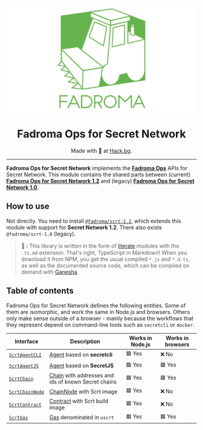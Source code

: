 <div align="center">

![](/doc/logo.svg)

# Fadroma Ops for Secret Network

Made with 💚  at [Hack.bg](https://hack.bg).

---

</div>

**Fadroma Ops for Secret Network** implements the [**Fadroma Ops**](../ops) APIs
for Secret Network. This module contains the shared parts between
(current) [**Fadroma Ops for Secret Network 1.2**](../scrt-1.0) and
(legacy) [**Fadroma Ops for Secret Network 1.0**](../scrt-1.2).

## How to use

Not directly. You need to install [`@fadroma/scrt-1.2`](../scrt-1.2),
which extends this module with support for **Secret Network 1.2**.
There also exists `@fadroma/scrt-1.0` (legacy).

> 🐘 ℹ️  This library is written in the form of [literate](https://github.com/hackbg/ganesha)
> modules with the `.ts.md` extension. That's right, TypeScript in Markdown!
> When you download it from NPM, you get the usual compiled `*.js` and `*.d.ts`,
> as well as the documented source code, which can be compiled on demand with [Ganesha](https://github.com/hackbg/ganesha).

## Table of contents

Fadroma Ops for Secret Network defines the following entities. Some of them are isomorphic, and
work the same in Node.js and browsers. Others only make sense outside of a browser - mainly because
the workflows that they represent depend on command-line tools such as `secretcli` or `docker`.

<div align="center">

|Interface                                     |Description                                                                  |Works in Node.js|Works in browsers|
|----------------------------------------------|-----------------------------------------------------------------------------|----------------|-----------------|
|[`ScrtAgentCLI`](./src/ScrtAgentCLI.ts.md)    |[Agent](../ops/src/Agent.ts.md) based on **secretcli**                       |🟩 Yes          |❌ No            |
|[`ScrtAgentJS`](./src/ScrtAgentJS.ts.md)      |[Agent](../ops/src/Agent.ts.md) based on **SecretJS**                        |🟩 Yes          |🟩 Yes           |
|[`ScrtChain`](./src/ScrtChain.ts.md)          |[Chain](../ops/src/Chain.ts.md) with addresses and ids of known Secret chains|🟩 Yes          |🟩 Yes           |
|[`ScrtChainNode`](./src/ScrtChainNode.ts.md)  |[ChainNode](../ops/src/ChainNode.ts.md) with Scrt image                      |🟩 Yes          |❌ No            |
|[`ScrtContract`](./src/ScrtContract.ts.md)    |[Contract](../ops/src/ContractBuild.ts.md) with Scrt build image             |🟩 Yes          |❌ No            |
|[`ScrtGas`](./src/ScrtGas.ts.md)              |[Gas](../ops/src/Gas.ts.md) denominated in `uscrt`                           |🟩 Yes          |🟩 Yes           |

</div>
